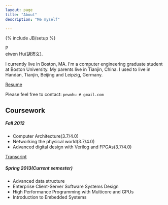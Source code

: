 ```yaml
---
layout: page
title: "About"
description: "Me myself"

---
```

{% include JB/setup %}

P  
eiwen Hu(胡沛文).

I currently live in Boston, MA. I'm a computer engineering graduate student at Boston University. 
My parents live in Tianjin, China. I used to live in Handan, Tianjin, Beijing and Leipzig, Germany.

[Resume](/assets/main/MyResume.pdf)

Please feel free to contact:  `pewnhu # gmail.com`

## Coursework

##### Fall 2012
* Computer Architecture(3.7/4.0)
* Networking the physical world(3.7/4.0)
* Advanced digital design with Verilog and FPGAs(3.7/4.0)

[Transcript](/assets/main/Grades.pdf)

##### Spring 2013(Current semester)

* Advanced data structure
* Enterprise Client-Server Software Systems Design
* High Performance Programming with Multicore and GPUs
* Introduction to Embedded Systems

